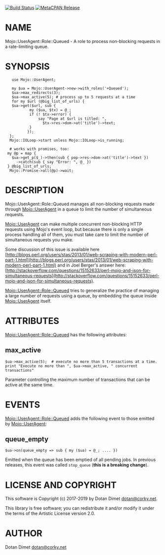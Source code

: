 [![Build Status](https://travis-ci.org/dotandimet/Mojo-UserAgent-Role-Queued.svg?branch=master)](https://travis-ci.org/dotandimet/Mojo-UserAgent-Role-Queued) [![MetaCPAN Release](https://badge.fury.io/pl/Mojo-UserAgent-Role-Queued.svg)](https://metacpan.org/release/Mojo-UserAgent-Role-Queued)
# NAME

Mojo::UserAgent::Role::Queued - A role to process non-blocking requests in a rate-limiting queue.

# SYNOPSIS

       use Mojo::UserAgent;

       my $ua = Mojo::UserAgent->new->with_roles('+Queued');
       $ua->max_redirects(3);
       $ua->max_active(5); # process up to 5 requests at a time
       for my $url (@big_list_of_urls) {
       $ua->get($url, sub {
               my ($ua, $tx) = @_;
               if (! $tx->error) {
                   say "Page at $url is titled: ",
                     $tx->res->dom->at('title')->text;
               }
              });
      };
      Mojo::IOLoop->start unless Mojo::IOLoop->is_running;

      # works with promises, too:
     my @p = map {
       $ua->get_p($_)->then(sub { pop->res->dom->at('title')->text })
         ->catch(sub { say "Error: ", @_ })
     } @big_list_of_urls;
      Mojo::Promise->all(@p)->wait;
    

# DESCRIPTION

Mojo::UserAgent::Role::Queued manages all non-blocking requests made through [Mojo::UserAgent](https://metacpan.org/pod/Mojo::UserAgent) in a queue to limit the number of simultaneous requests.

[Mojo::UserAgent](https://metacpan.org/pod/Mojo::UserAgent) can make multiple concurrent non-blocking HTTP requests using Mojo's event loop, but because there is only a single process handling all of them, you must take care to limit the number of simultaneous requests you make.

Some discussion of this issue is available here
[http://blogs.perl.org/users/stas/2013/01/web-scraping-with-modern-perl-part-1.html](http://blogs.perl.org/users/stas/2013/01/web-scraping-with-modern-perl-part-1.html)
and in Joel Berger's answer here:
[http://stackoverflow.com/questions/15152633/perl-mojo-and-json-for-simultaneous-requests](http://stackoverflow.com/questions/15152633/perl-mojo-and-json-for-simultaneous-requests).

[Mojo::UserAgent::Role::Queued](https://metacpan.org/pod/Mojo::UserAgent::Role::Queued) tries to generalize the practice of managing a large number of requests using a queue, by embedding the queue inside [Mojo::UserAgent](https://metacpan.org/pod/Mojo::UserAgent) itself.

# ATTRIBUTES

[Mojo::UserAgent::Role::Queued](https://metacpan.org/pod/Mojo::UserAgent::Role::Queued) has the following attributes:

## max\_active

    $ua->max_active(5);  # execute no more than 5 transactions at a time.
    print "Execute no more than ", $ua->max_active, " concurrent transactions"

Parameter controlling the maximum number of transactions that can be active at the same time.

# EVENTS

[Mojo::UserAgent::Role::Queued](https://metacpan.org/pod/Mojo::UserAgent::Role::Queued) adds the following event to those emitted by [Mojo::UserAgent](https://metacpan.org/pod/Mojo::UserAgent):

## queue\_empty

    $ua->on(queue_empty => sub { my ($ua) = @_; .... })

Emitted when the queue has been emptied of all pending jobs. In previous releases, this event was called `stop_queue` (**this is a breaking change**).

## 

# LICENSE AND COPYRIGHT

This software is Copyright (c) 2017-2019 by Dotan Dimet <dotan@corky.net>.

This library is free software; you can redistribute it and/or modify
it under the terms of the Artistic License version 2.0.

# AUTHOR

Dotan Dimet <dotan@corky.net>
